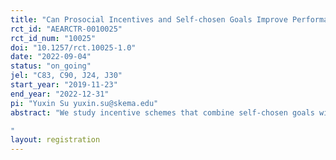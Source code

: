 ```yaml
---
title: "Can Prosocial Incentives and Self-chosen Goals Improve Performance? An Online Real Effort Experiment"
rct_id: "AEARCTR-0010025"
rct_id_num: "10025"
doi: "10.1257/rct.10025-1.0"
date: "2022-09-04"
status: "on_going"
jel: "C83, C90, J24, J30"
start_year: "2019-11-23"
end_year: "2022-12-31"
pi: "Yuxin Su yuxin.su@skema.edu"
abstract: "We study incentive schemes that combine self-chosen goals with prosocial rewards. We design a real-effort task experiment with MTurk workers. Upon achieving self-chosen goals, rewards are paid to the worker in the monetary treatments or to charities in the prosocial treatments. To explore the mechanisms whereby rewards can improve performance with prosocial incentives, we develop a theoretical model with goal dependence and earning reference points. Our results show that when rewards are paid to charities, performance improvements happen through workers setting higher goals. This effect is stronger for those whose interests are matched with the charity’s mission. Our findings have important implications for incentivizing workers in the gig economy.
"
layout: registration
---
```


